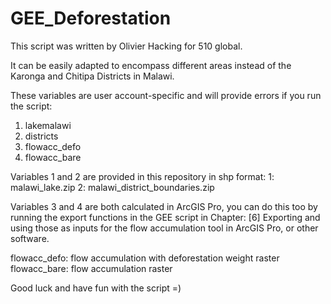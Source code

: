 # GEE_Deforestation

This script was written by Olivier Hacking for 510 global.

It can be easily adapted to encompass different areas instead of the Karonga and Chitipa Districts in Malawi.


These variables are user account-specific and will provide errors if you run the script:

1. lakemalawi
2. districts
3. flowacc_defo
4. flowacc_bare

Variables 1 and 2 are provided in this repository in shp format:
1: malawi_lake.zip
2: malawi_district_boundaries.zip

Variables 3 and 4 are both calculated in ArcGIS Pro, you can do this too by running the export functions
in the GEE script in Chapter: [6] Exporting and using those as inputs for the flow accumulation tool
in ArcGIS Pro, or other software.

flowacc_defo: flow accumulation with deforestation weight raster
flowacc_bare: flow accumulation raster

Good luck and have fun with the script =)

